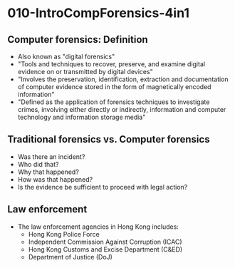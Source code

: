 # 010-IntroCompForensics-4in1

## Computer forensics: Definition

* Also known as "digital forensics" 
* "Tools and techniques to recover, preserve, and examine digital evidence on or transmitted by digital devices"
* "Involves the preservation, identification, extraction and documentation of computer evidence stored in the form of magnetically encoded information"
* "Defined as the application of forensics techniques to investigate crimes, involving either directly or indirectly, information and computer technology and information storage media"

## Traditional forensics vs. Computer forensics

* Was there an incident?
* Who did that?
* Why that happened?
* How was that happened?
* Is the evidence be sufficient to proceed with legal action?

## Law enforcement

* The law enforcement agencies in Hong Kong includes:
  * Hong Kong Police Force
  * Independent Commission Against Corruption (ICAC)
  * Hong Kong Customs and Excise Department (C&ED)
  * Department of Justice (DoJ)
